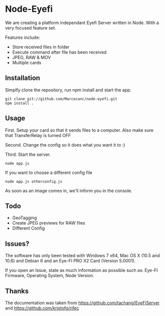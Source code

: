 # Node-Eyefi

We are creating a platform independant Eyefi Server written in Node. With a very focused feature set.

Features include:
- Store received files in folder
- Execute command after file has been received
- JPEG, RAW & MOV
- Multiple cards

## Installation

Simplfy clone the repository, run npm install and start the app.

    git clone git://github.com/Marcocanc/node-eyefi.git
    npm install .

## Usage

First. Setup your card so that it sends files to a computer. Also make sure that TransferRelay is turned OFF

Second. Change the config so it does what you want it to :)

Third. Start the server.

    node app.js

If you want to choose a different config file
    
    node app.js otherconfig.js

As soon as an image comes in, we'll inform you in the console.

## Todo

- GeoTagging
- Create JPEG previews for RAW files
- Different Config

## Issues?

The software has only been tested with Windows 7 x64, Mac OS X (10.5 and 10.6) and Debian 6 and an Eye-FI PRO X2 Card (Version 5.0001).

If you open an Issue, state as much information as possible such as: Eye-FI Firmware, Operating System, Node Version.

## Thanks

The documentation was taken from https://github.com/tachang/EyeFiServer and https://github.com/kristofg/rifec